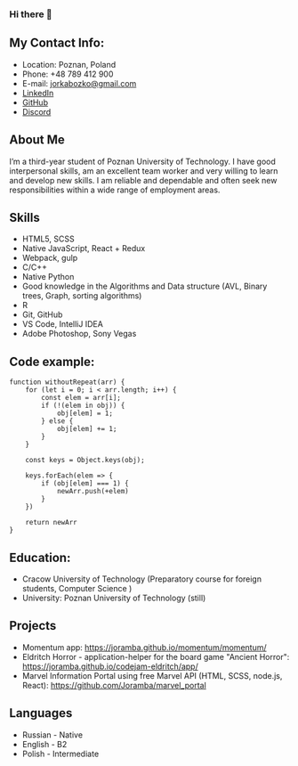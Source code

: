 ### Hi there 👋

## My Contact Info:
* Location: Poznan, Poland
* Phone: +48 789 412 900
* E-mail: jorkabozko@gmail.com
* [LinkedIn](https://www.linkedin.com/in/heorhi-bazhko-180721238/)
* [GitHub](https://github.com/Joramba)
* [Discord](https://discordapp.com/users/298040828813901825/)

## About Me
I’m a third-year student of Poznan University of Technology. I have good interpersonal skills, am an excellent team worker and very willing to learn and develop new skills.
I am reliable and dependable and often seek new responsibilities within a wide range of employment areas.
## Skills
* HTML5, SCSS
* Native JavaScript, React + Redux 
* Webpack, gulp
* C/C++
* Native Python
* Good knowledge in the Algorithms and Data structure (AVL, Binary trees, Graph, sorting algorithms)
* R
* Git, GitHub
* VS Code, IntelliJ IDEA
* Adobe Photoshop, Sony Vegas
## Code example:
```
function withoutRepeat(arr) {
    for (let i = 0; i < arr.length; i++) {
        const elem = arr[i];
        if (!(elem in obj)) {
            obj[elem] = 1;
        } else {
            obj[elem] += 1;
        }
    }

    const keys = Object.keys(obj);

    keys.forEach(elem => {
        if (obj[elem] === 1) {
            newArr.push(+elem)
        }
    })

    return newArr
}
```
## Education: 
* Cracow University of Technology (Preparatory course for foreign students, Computer Science )
* University: Poznan University of Technology (still)

## Projects 
- Momentum app: https://joramba.github.io/momentum/momentum/
- Eldritch Horror - application-helper for the board game "Ancient Horror": https://joramba.github.io/codejam-eldritch/app/
- Marvel Information Portal using free Marvel API (HTML, SCSS, node.js, React): https://github.com/Joramba/marvel_portal


## Languages
* Russian - Native
* English - B2
* Polish - Intermediate
